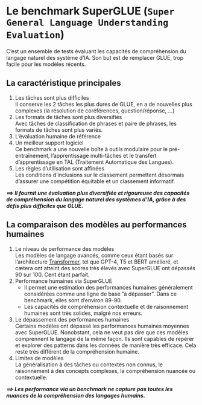 # **Le benchmark SuperGLUE (`Super General Language Understanding Evaluation`)**
C’est un ensemble de tests évaluant les capacités de compréhension du langage naturel des système d’IA. Son but est de remplacer GLUE, trop facile pour les modèles récents.
## **La caractéristique principales**
1. Les tâches sont plus difficiles  
   Il conserve les 2 tâches les plus dures de GLUE, en a de nouvelles plus complexes (la résolution de coréférences, question/réponse, …)
2. Les formats de tâches sont plus diversifiés  
   Avec tâches de classification de phrases et paire de phrases, les formats de tâches sont plus variés. 
3. L’évaluation humaine de référence  
4. Un meilleur support logiciel  
   Ce benchmark a une nouvelle boîte à outils modulaire pour le pré-entraînement, l’apprentissage multi-tâches et le transfert d’apprentissage en TAL (Traitement Automatique des Langues).
5. Les règles d’utilisation sont affinées  
   Les conditions d’inclusions sur le classement permettent désormais d’assurer une compétition équitable et un classement informatif.

_**⟹ Il fournit une évaluation plus diversifiée et rigoureuse des capacités de compréhension du langage naturel des systèmes d’IA, grâce à des défis plus difficiles que GLUE.**_
## **La comparaison des modèles au performances humaines**
1. Le niveau de performance des modèles  
   Les modèles de langage avancés, comme ceux étant basés sur l’architecture [Transformer](../../../seq2Seq/transformers), tel que GPT-4, T5 et BERT amélioré, et cætera ont atteint des scores très élevés avec SuperGLUE ont dépassés 90 sur 100. Cent étant parfait.
2. Performance humaines via SuperGLUE  
   * Il permet une estimation des performances humaines généralement considérées comme une ligne de base ”à dépasser”. Dans ce benchmark, elles sont d’environ 89-90.  
   * Les capacités de compréhension contextuelle et de raisonnement humaines sont très solides, malgré nos erreurs.
3. Le dépassement des performances humaines  
   Certains modèles ont dépassé les performances humaines moyennes avec SuperGLUE. Nonobstant, cela ne veut pas dire que ces modèles comprennent le langage de la même façon. Ils sont capables de repérer et explorer des patterns dans les données de manière très efficace. Cela reste très différent de la compréhension humaine.
4. Limites de modèles  
   La généralisation à des tâches ou contextes non connus, le raisonnement à des concepts complexes, la compréhension nuancée ou contextuelle.

_**⟹ Les performance via un benchmark ne capture pas toutes les nuances de la compréhension des langages humains.**_